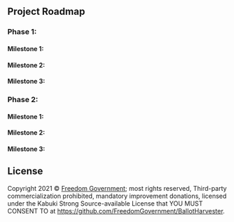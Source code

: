 ## Project Roadmap

### Phase 1: 

#### Milestone 1: 



#### Milestone 2: 



#### Milestone 3: 



### Phase 2: 

#### Milestone 1: 



#### Milestone 2: 



#### Milestone 3: 



## License

Copyright 2021 © [Freedom Government](https://freedomgovernment.github.io); most rights reserved, Third-party commercialization prohibited, mandatory improvement donations, licensed under the Kabuki Strong Source-available License that YOU MUST CONSENT TO at <https://github.com/FreedomGovernment/BallotHarvester>.
